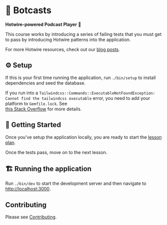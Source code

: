 # 🤖 Botcasts

**Hotwire-powered Podcast Player** 🔌

This course works by introducing a series of failing tests that you must get to
pass by introducing Hotwire patterns into the application.

For more Hotwire resources, check out our [blog posts].

[blog posts]: https://thoughtbot.com/blog/tags/hotwire

## ⚙️  Setup

If this is your first time running the application, run `./bin/setup` to
install dependencies and seed the database.

If you run into a `Tailwindcss::Commands::ExecutableNotFoundException: Cannot find the
tailwindcss executable` error, you need to add your platform to `Gemfile.lock`. See \
[this Stack Overflow] for more details.

[this Stack Overflow]: https://stackoverflow.com/a/70720842

## 🚀 Getting Started

Once you've setup the application locally, you are ready to start the [lesson plan][1].

Once the tests pass, move on to the next lesson.

## 🏗 Running the application

Run `./bin/dev` to start the development server and then navigate to
[http://localhost:3000](http://localhost:3000).

## Contributing

Please see [Contributing](./CONTRIBUTING.md).

[1]: ./lessons/README.md
